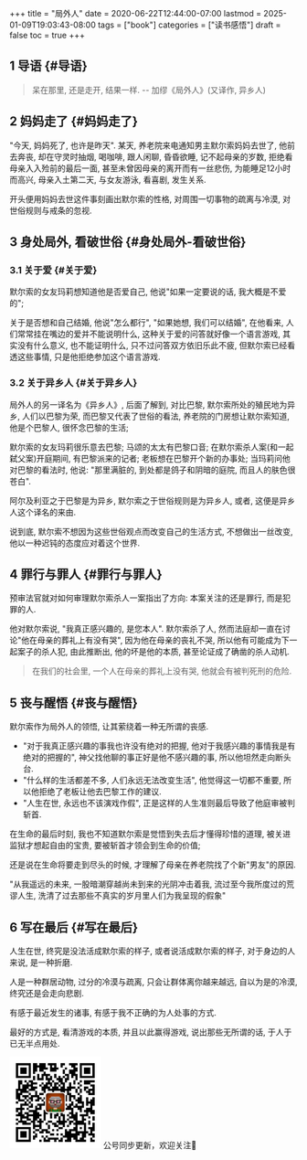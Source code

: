 +++
title = "局外人"
date = 2020-06-22T12:44:00-07:00
lastmod = 2025-01-09T19:03:43-08:00
tags = ["book"]
categories = ["读书感悟"]
draft = false
toc = true
+++

## <span class="section-num">1</span> 导语 {#导语}

> 呆在那里, 还是走开, 结果一样. -- 加缪《局外人》(又译作, 异乡人)


## <span class="section-num">2</span> 妈妈走了 {#妈妈走了}

"今天, 妈妈死了, 也许是昨天". 某天, 养老院来电通知男主默尔索妈妈去世了,
他前去奔丧, 却在守灵时抽烟, 喝咖啡, 跟人闲聊, 昏昏欲睡,
记不起母亲的岁数, 拒绝看母亲入入殓前的最后一面,
甚至未曾因母亲的离开而有一丝悲伤, 为能睡足12小时而高兴, 母亲入土第二天,
与女友游泳, 看喜剧, 发生关系.

开头便用妈妈去世这件事刻画出默尔索的性格, 对周围一切事物的疏离与冷漠,
对世俗规则与戒条的忽视.


## <span class="section-num">3</span> 身处局外, 看破世俗 {#身处局外-看破世俗}


### <span class="section-num">3.1</span> 关于爱 {#关于爱}

默尔索的女友玛莉想知道他是否爱自己, 他说"如果一定要说的话, 我大概是不爱的";

关于是否想和自己结婚, 他说"怎么都行", "如果她想, 我们可以结婚", 在他看来, 人们常常挂在嘴边的爱并不能说明什么,
这种关于爱的问答就好像一个语言游戏, 其实没有什么意义, 也不能证明什么,
只不过问答双方依旧乐此不疲, 但默尔索已经看透这些事情,
只是他拒绝参加这个语言游戏.


### <span class="section-num">3.2</span> 关于异乡人 {#关于异乡人}

局外人的另一译名为《异乡人》, 后面了解到, 对比巴黎, 默尔索所处的殖民地为异乡,
人们以巴黎为荣, 而巴黎又代表了世俗的看法, 养老院的门房想让默尔索知道,
他是个巴黎人, 很怀念巴黎的生活;

默尔索的女友玛莉很乐意去巴黎; 马颂的太太有巴黎口音; 在默尔索杀人案(和一起弑父案)开庭期间,
有巴黎派来的记者; 老板想在巴黎开个新的办事处; 当玛莉问他对巴黎的看法时,
他说: "那里满脏的, 到处都是鸽子和阴暗的庭院, 而且人的肤色很苍白".

阿尔及利亚之于巴黎是为异乡, 默尔索之于世俗规则是为异乡人, 或者,
这便是异乡人这个译名的来由.

说到底, 默尔索不想因为这些世俗观点而改变自己的生活方式,
不想做出一丝改变, 他以一种迟钝的态度应对着这个世界.


## <span class="section-num">4</span> 罪行与罪人 {#罪行与罪人}

预审法官就对如何审理默尔索杀人一案指出了方向: 本案关注的还是罪行,
而是犯罪的人.

他对默尔索说, "我真正感兴趣的, 是您本人". 默尔索杀了人, 然而法庭却一直在讨论"他在母亲的葬礼上有没有哭", 因为他在母亲的丧礼不哭,
所以他有可能成为下一起案子的杀人犯, 由此推断出, 他的坏是他的本质, 甚至论证成了确凿的杀人动机.

> 在我们的社会里, 一个人在母亲的葬礼上没有哭, 他就会有被判死刑的危险.


## <span class="section-num">5</span> 丧与醒悟 {#丧与醒悟}

默尔索作为局外人的领悟, 让其萦绕着一种无所谓的丧感.

-   "对于我真正感兴趣的事我也许没有绝对的把握,
    他对于我感兴趣的事情我是有绝对的把握的",
    神父找他聊的事正好是他不感兴趣的事, 所以他坦然走向断头台.
-   "什么样的生活都差不多, 人们永远无法改变生活", 他觉得这一切都不重要,
    所以他拒绝了老板让他去巴黎工作的建议.
-   "人生在世, 永远也不该演戏作假",
    正是这样的人生准则最后导致了他庭审被判斩首.

在生命的最后时刻, 我也不知道默尔索是觉悟到失去后才懂得珍惜的道理,
被关进监狱才想起自由的宝贵, 要被斩首才领会到生命的价值;

还是说在生命将要走到尽头的时候,
才理解了母亲在养老院找了个新"男友"的原因.

"从我遥远的未来, 一股暗潮穿越尚未到来的光阴冲击着我, 流过至今我所度过的荒谬人生, 洗清了过去那些不真实的岁月里人们为我呈现的假象"


## <span class="section-num">6</span> 写在最后 {#写在最后}

人生在世, 终究是没法活成默尔索的样子, 或者说活成默尔索的样子,
对于身边的人来说, 是一种折磨.

人是一种群居动物, 过分的冷漠与疏离, 只会让群体离你越来越远, 自以为是的冷漠, 终究还是会走向悲剧.

有感于最近发生的诸事, 有感于我不正确的为人处事的方式.

最好的方式是, 看清游戏的本质, 并且以此赢得游戏, 说出那些无所谓的话, 于人于已无半点用处.

<div center class="qr-container">
<img src="/ox-hugo/qrcode_gh_e06d750e626f_1.jpg" alt="qrcode_gh_e06d750e626f_1.jpg" width="160px" height="160px" center="t" class="qr-container" />
公号同步更新，欢迎关注👻
</div>

